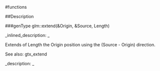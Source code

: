 #functions


<!--
_visible: True_
_advanced: False_
-->

##Description





<!----------------------------------------------------------------------------->

###genType glm::extend(&Origin, &Source, Length)

<!--
_syntax: glm::extend(&Origin, &Source, Length)_
_name: glm::extend_
_returns: genType_
_returns_description: _
_parameters: const genType &Origin, const genType &Source, const typename genType::value_type Length_
_version_started: 0.10.0_
_version_deprecated: _
_summary: _
_constant: False_
_static: False_
_visible: True_
_advanced: False_
-->

_inlined_description: _

Extends of Length the Origin position using the (Source - Origin) direction.

See also: gtx_extend





_description: _







<!----------------------------------------------------------------------------->

